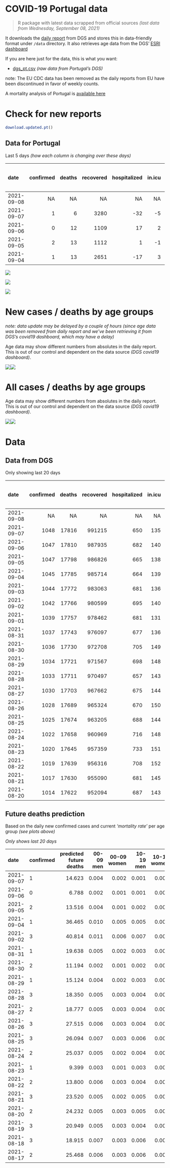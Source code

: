 COVID-19 Portugal data
================

> R package with latest data scrapped from official sources *(last data
> from Wednesday, September 08, 2021)*

It downloads the [daily
report](https://covid19.min-saude.pt/relatorio-de-situacao/) from DGS
and stores this in data-friendly format under `/data` directory. It also
retrieves age data from the DGS’ [ESRI
dashboard](https://covid19.min-saude.pt/ponto-de-situacao-atual-em-portugal/)

If you are here just for the data, this is what you want:

-   [dgs\_pt.csv](raw/master/data/dgs_pt.csv) *(raw data from Portugal’s
    DGS)*

note: The EU CDC data has been removed as the daily reports from EU have
been discontinued in favor of weekly counts.

A mortality analysis of Portugal is [available
here](https://averissimo.github.io/covid19-analysis/mortality.html)

# Check for new reports

``` r
download.updated.pt()
```

## Data for Portugal

Last 5 days *(how each column is changing over these days)*

| date       | confirmed | deaths | recovered | hospitalized | in.icu | first vaccine | second vaccine | confirmed m 00-09 | confirmed w 00-09 | confirmed m 10-19 | confirmed w 10-19 | confirmed m 20-29 | confirmed w 20-29 | confirmed m 30-39 | confirmed w 30-39 | confirmed m 40-49 | confirmed w 40-49 | confirmed m 50-59 | confirmed w 50-59 | confirmed m 60-69 | confirmed w 60-69 | confirmed m 70-79 | confirmed w 70-79 | confirmed m 80+ | confirmed w 80+ | death m 00-09 | death w 00-09 | death m 10-19 | death w 10-19 | death m 20-29 | death w 20-29 | death m 30-39 | death w 30-39 | death m 40-49 | death w 40-49 | death m 50-59 | death w 50-59 | death m 60-69 | death w 60-69 | death m 70-79 | death w 70-79 | death m 80+ | death w 80+ |
|:-----------|----------:|-------:|----------:|-------------:|-------:|--------------:|---------------:|------------------:|------------------:|------------------:|------------------:|------------------:|------------------:|------------------:|------------------:|------------------:|------------------:|------------------:|------------------:|------------------:|------------------:|------------------:|------------------:|----------------:|----------------:|--------------:|--------------:|--------------:|--------------:|--------------:|--------------:|--------------:|--------------:|--------------:|--------------:|--------------:|--------------:|--------------:|--------------:|--------------:|--------------:|------------:|------------:|
| 2021-09-08 |        NA |     NA |        NA |           NA |     NA |         11149 |          30459 |                NA |                NA |                NA |                NA |                NA |                NA |                NA |                NA |                NA |                NA |                NA |                NA |                NA |                NA |                NA |                NA |              NA |              NA |            NA |            NA |            NA |            NA |            NA |            NA |            NA |            NA |            NA |            NA |            NA |            NA |            NA |            NA |            NA |            NA |          NA |          NA |
| 2021-09-07 |         1 |      6 |      3280 |          -32 |     -5 |         12053 |          34767 |                66 |                59 |                76 |                91 |               126 |               107 |               104 |                87 |                94 |                75 |                64 |                67 |                50 |                47 |                37 |                31 |              19 |              30 |             0 |             0 |             0 |             0 |             0 |             0 |             0 |             0 |             0 |             0 |             0 |             0 |             1 |             0 |             0 |             1 |           1 |           3 |
| 2021-09-06 |         0 |     12 |      1109 |           17 |      2 |         10542 |          40078 |                31 |                33 |                53 |                58 |                86 |                47 |                50 |                42 |                43 |                57 |                25 |                36 |                27 |                24 |                18 |                12 |               9 |              13 |             0 |             0 |             0 |             0 |             0 |             0 |             0 |             0 |             0 |             0 |             0 |             1 |             0 |             2 |             1 |             2 |           2 |           4 |
| 2021-09-05 |         2 |     13 |      1112 |            1 |     -1 |            NA |             NA |                67 |                43 |                94 |                98 |               145 |               105 |                86 |                77 |                74 |                87 |                55 |                67 |                34 |                51 |                26 |                28 |              20 |              31 |             0 |             0 |             0 |             0 |             0 |             0 |             0 |             0 |             0 |             1 |             0 |             0 |             0 |             1 |             0 |             1 |           5 |           5 |
| 2021-09-04 |         1 |     13 |      2651 |          -17 |      3 |            NA |             NA |                NA |                NA |                NA |                NA |                NA |                NA |                NA |                NA |                NA |                NA |                NA |                NA |                NA |                NA |                NA |                NA |              NA |              NA |            NA |            NA |            NA |            NA |            NA |            NA |            NA |            NA |            NA |            NA |            NA |            NA |            NA |            NA |            NA |            NA |          NA |          NA |

![](README_files/figure-gfm/totals-1.svg)<!-- -->

![](README_files/figure-gfm/differential-1.svg)<!-- -->

![](README_files/figure-gfm/differential_7days-1.svg)<!-- -->

# New cases / deaths by age groups

*note: data update may be delayed by a couple of hours (since age data
was been removed from daily report and we’ve been retrieving it from
DGS’s covid19 dashboard, which may have a delay)*

Age data may show different numbers from absolutes in the daily report.
This is out of our control and dependent on the data source *(DGS
covid19 dashboard)*.

![](README_files/figure-gfm/new_cases_deaths-1.svg)<!-- -->![](README_files/figure-gfm/new_cases_deaths-2.svg)<!-- -->

# All cases / deaths by age groups

Age data may show different numbers from absolutes in the daily report.
This is out of our control and dependent on the data source *(DGS
covid19 dashboard)*.

![](README_files/figure-gfm/total_cases_deaths-1.svg)<!-- -->![](README_files/figure-gfm/total_cases_deaths-2.svg)<!-- -->

# Data

## Data from DGS

Only showing last 20 days

| date       | confirmed | deaths | recovered | hospitalized | in.icu | confirmed m 00-09 | confirmed w 00-09 | confirmed m 10-19 | confirmed w 10-19 | confirmed m 20-29 | confirmed w 20-29 | confirmed m 30-39 | confirmed w 30-39 | confirmed m 40-49 | confirmed w 40-49 | confirmed m 50-59 | confirmed w 50-59 | confirmed m 60-69 | confirmed w 60-69 | confirmed m 70-79 | confirmed w 70-79 | confirmed m 80+ | confirmed w 80+ | death m 00-09 | death w 00-09 | death m 10-19 | death w 10-19 | death m 20-29 | death w 20-29 | death m 30-39 | death w 30-39 | death m 40-49 | death w 40-49 | death m 50-59 | death w 50-59 | death m 60-69 | death w 60-69 | death m 70-79 | death w 70-79 | death m 80+ | death w 80+ | first vaccine | second vaccine |
|:-----------|----------:|-------:|----------:|-------------:|-------:|------------------:|------------------:|------------------:|------------------:|------------------:|------------------:|------------------:|------------------:|------------------:|------------------:|------------------:|------------------:|------------------:|------------------:|------------------:|------------------:|----------------:|----------------:|--------------:|--------------:|--------------:|--------------:|--------------:|--------------:|--------------:|--------------:|--------------:|--------------:|--------------:|--------------:|--------------:|--------------:|--------------:|--------------:|------------:|------------:|--------------:|---------------:|
| 2021-09-08 |        NA |     NA |        NA |           NA |     NA |                NA |                NA |                NA |                NA |                NA |                NA |                NA |                NA |                NA |                NA |                NA |                NA |                NA |                NA |                NA |                NA |              NA |              NA |            NA |            NA |            NA |            NA |            NA |            NA |            NA |            NA |            NA |            NA |            NA |            NA |            NA |            NA |            NA |            NA |          NA |          NA |       8393677 |        6086746 |
| 2021-09-07 |      1048 |  17816 |    991215 |          650 |    135 |             32424 |             31182 |             56009 |             56379 |             83015 |             87651 |             72664 |             81988 |             75700 |             93189 |             63631 |             79980 |             46391 |             50810 |             29367 |             33025 |           25029 |           49768 |             2 |             1 |             1 |             1 |             8 |             5 |            26 |            20 |           106 |            67 |           357 |           154 |          1125 |           497 |          2383 |          1431 |        5332 |        6300 |       8382528 |        6056287 |
| 2021-09-06 |      1047 |  17810 |    987935 |          682 |    140 |             32358 |             31123 |             55933 |             56288 |             82889 |             87544 |             72560 |             81901 |             75606 |             93114 |             63567 |             79913 |             46341 |             50763 |             29330 |             32994 |           25010 |           49738 |             2 |             1 |             1 |             1 |             8 |             5 |            26 |            20 |           106 |            67 |           357 |           154 |          1124 |           497 |          2383 |          1430 |        5331 |        6297 |       8370475 |        6021520 |
| 2021-09-05 |      1047 |  17798 |    986826 |          665 |    138 |             32327 |             31090 |             55880 |             56230 |             82803 |             87497 |             72510 |             81859 |             75563 |             93057 |             63542 |             79877 |             46314 |             50739 |             29312 |             32982 |           25001 |           49725 |             2 |             1 |             1 |             1 |             8 |             5 |            26 |            20 |           106 |            67 |           357 |           153 |          1124 |           495 |          2382 |          1428 |        5329 |        6293 |       8359933 |        5981442 |
| 2021-09-04 |      1045 |  17785 |    985714 |          664 |    139 |             32260 |             31047 |             55786 |             56132 |             82658 |             87392 |             72424 |             81782 |             75489 |             92970 |             63487 |             79810 |             46280 |             50688 |             29286 |             32954 |           24981 |           49694 |             2 |             1 |             1 |             1 |             8 |             5 |            26 |            20 |           106 |            66 |           357 |           153 |          1124 |           494 |          2382 |          1427 |        5324 |        6288 |            NA |             NA |
| 2021-09-03 |      1044 |  17772 |    983063 |          681 |    136 |                NA |                NA |                NA |                NA |                NA |                NA |                NA |                NA |                NA |                NA |                NA |                NA |                NA |                NA |                NA |                NA |              NA |              NA |            NA |            NA |            NA |            NA |            NA |            NA |            NA |            NA |            NA |            NA |            NA |            NA |            NA |            NA |            NA |            NA |          NA |          NA |            NA |             NA |
| 2021-09-02 |      1042 |  17766 |    980599 |          695 |    140 |             32097 |             30898 |             55486 |             55844 |             82257 |             87026 |             72180 |             81531 |             75278 |             92713 |             63308 |             79642 |             46157 |             50539 |             29220 |             32867 |           24933 |           49610 |             2 |             1 |             1 |             1 |             8 |             5 |            26 |            20 |           106 |            66 |           357 |           153 |          1122 |           493 |          2381 |          1426 |        5316 |        6282 |       8324011 |        5853926 |
| 2021-09-01 |      1039 |  17757 |    978462 |          681 |    131 |                NA |                NA |                NA |                NA |                NA |                NA |                NA |                NA |                NA |                NA |                NA |                NA |                NA |                NA |                NA |                NA |              NA |              NA |            NA |            NA |            NA |            NA |            NA |            NA |            NA |            NA |            NA |            NA |            NA |            NA |            NA |            NA |            NA |            NA |          NA |          NA |       8280066 |        5794207 |
| 2021-08-31 |      1037 |  17743 |    976097 |          677 |    136 |             31913 |             30711 |             55095 |             55472 |             81729 |             86622 |             71874 |             81237 |             75013 |             92365 |             63100 |             79379 |             46011 |             50373 |             29122 |             32743 |           24873 |           49555 |             2 |             1 |             1 |             1 |             8 |             5 |            26 |            20 |           106 |            66 |           354 |           153 |          1118 |           491 |          2377 |          1425 |        5314 |        6275 |       8256267 |        5767235 |
| 2021-08-30 |      1036 |  17730 |    972708 |          705 |    149 |             31837 |             30650 |             54928 |             55316 |             81499 |             86426 |             71728 |             81090 |             74897 |             92225 |             63011 |             79277 |             45948 |             50317 |             29073 |             32702 |           24853 |           49504 |             2 |             1 |             1 |             1 |             8 |             5 |            26 |            20 |           106 |            66 |           353 |           153 |          1118 |           490 |          2376 |          1422 |        5314 |        6268 |       8225272 |        5743397 |
| 2021-08-29 |      1034 |  17721 |    971567 |          698 |    148 |             31805 |             30604 |             54840 |             55221 |             81362 |             86302 |             71648 |             81005 |             74830 |             92161 |             62963 |             79219 |             45916 |             50283 |             29057 |             32683 |           24841 |           49466 |             2 |             1 |             1 |             1 |             8 |             5 |            26 |            20 |           106 |            66 |           353 |           153 |          1118 |           489 |          2376 |          1421 |        5309 |        6266 |       8198185 |        5740466 |
| 2021-08-28 |      1033 |  17711 |    970497 |          657 |    143 |             31733 |             30544 |             54656 |             55060 |             81117 |             86115 |             71521 |             80890 |             74736 |             92030 |             62875 |             79125 |             45866 |             50226 |             29022 |             32651 |           24819 |           49439 |             2 |             1 |             1 |             1 |             8 |             5 |            26 |            20 |           106 |            66 |           353 |           153 |          1118 |           489 |          2376 |          1420 |        5305 |        6261 |       8123122 |        5736684 |
| 2021-08-27 |      1030 |  17703 |    967662 |          675 |    144 |             31651 |             30461 |             54441 |             54816 |             80802 |             85838 |             71357 |             80726 |             74612 |             91856 |             62776 |             78987 |             45807 |             50143 |             28989 |             32610 |           24803 |           49384 |             2 |             1 |             1 |             1 |             8 |             5 |            26 |            20 |           106 |            66 |           353 |           153 |          1118 |           488 |          2374 |          1420 |        5302 |        6259 |       8085852 |        5713954 |
| 2021-08-26 |      1028 |  17689 |    965324 |          670 |    150 |             31578 |             30381 |             54203 |             54594 |             80453 |             85540 |             71189 |             80569 |             74496 |             91681 |             62691 |             78875 |             45733 |             50066 |             28949 |             32562 |           24778 |           49349 |             2 |             1 |             1 |             1 |             8 |             5 |            26 |            20 |           106 |            66 |           353 |           152 |          1117 |           487 |          2371 |          1419 |        5301 |        6253 |       8045122 |        5699370 |
| 2021-08-25 |      1025 |  17674 |    963205 |          688 |    144 |             31485 |             30298 |             53953 |             54362 |             80104 |             85223 |             70994 |             80422 |             74371 |             91533 |             62585 |             78750 |             45659 |             49976 |             28900 |             32497 |           24735 |           49289 |             2 |             1 |             1 |             1 |             8 |             5 |            26 |            20 |           106 |            66 |           352 |           151 |          1117 |           486 |          2371 |          1417 |        5298 |        6246 |       7996430 |        5683920 |
| 2021-08-24 |      1022 |  17658 |    960969 |          716 |    148 |             31376 |             30192 |             53627 |             54043 |             79662 |             84854 |             70824 |             80215 |             74233 |             91337 |             62469 |             78586 |             45586 |             49878 |             28844 |             32422 |           24704 |           49230 |             2 |             1 |             1 |             1 |             8 |             5 |            26 |            20 |           106 |            66 |           350 |           150 |          1116 |           486 |          2368 |          1416 |        5296 |        6240 |       7949298 |        5670487 |
| 2021-08-23 |      1020 |  17645 |    957359 |          733 |    151 |             31292 |             30123 |             53406 |             53796 |             79346 |             84606 |             70677 |             80083 |             74109 |             91184 |             62386 |             78471 |             45527 |             49805 |             28802 |             32374 |           24662 |           49172 |             2 |             1 |             1 |             1 |             8 |             5 |            26 |            20 |           106 |            66 |           350 |           149 |          1114 |           486 |          2368 |          1415 |        5292 |        6235 |            NA |             NA |
| 2021-08-22 |      1019 |  17639 |    956316 |          708 |    152 |             31244 |             30085 |             53265 |             53667 |             79186 |             84457 |             70606 |             80017 |             74058 |             91120 |             62345 |             78428 |             45505 |             49774 |             28785 |             32352 |           24647 |           49152 |             2 |             1 |             1 |             1 |             8 |             5 |            26 |            20 |           106 |            66 |           350 |           149 |          1114 |           485 |          2367 |          1415 |        5292 |        6231 |       7894394 |        5655895 |
| 2021-08-21 |      1017 |  17630 |    955090 |          681 |    145 |             31151 |             29986 |             53038 |             53433 |             78841 |             84188 |             70478 |             79884 |             73969 |             91012 |             62270 |             78325 |             45463 |             49724 |             28753 |             32313 |           24630 |           49125 |             2 |             1 |             1 |             1 |             8 |             5 |            26 |            20 |           105 |            66 |           350 |           149 |          1113 |           485 |          2366 |          1414 |        5288 |        6230 |       7725566 |        5651939 |
| 2021-08-20 |      1014 |  17622 |    952094 |          687 |    143 |             31069 |             29917 |             52757 |             53152 |             78465 |             83828 |             70283 |             79690 |             73856 |             90850 |             62148 |             78197 |             45399 |             49655 |             28724 |             32265 |           24599 |           49055 |             2 |             1 |             1 |             1 |             8 |             5 |            25 |            20 |           105 |            66 |           350 |           149 |          1113 |           484 |          2364 |          1414 |        5285 |        6229 |       7669932 |        5627559 |

## Future deaths prediction

Based on the daily new confirmed cases and current *‘mortality rate’*
per age group *(see plots above)*

*Only shows last 20 days*

| date       | confirmed | predicted future deaths | 00-09 men | 00-09 women | 10-19 men | 10-19 women | 20-29 men | 20-29 women | 30-39 men | 30-39 women | 40-49 men | 40-49 women | 50-59 men | 50-59 women | 60-69 men | 60-69 women | 70-79 men | 70-79 women | 80+ men | 80+ women |
|:-----------|:----------|------------------------:|----------:|------------:|----------:|------------:|----------:|------------:|----------:|------------:|----------:|------------:|----------:|------------:|----------:|------------:|----------:|------------:|--------:|----------:|
| 2021-09-07 | 1         |                  14.623 |     0.004 |       0.002 |     0.001 |       0.002 |     0.012 |       0.006 |     0.037 |       0.021 |     0.132 |       0.054 |     0.359 |       0.129 |     1.213 |       0.460 |     3.002 |       1.343 |   4.048 |     3.798 |
| 2021-09-06 | 0         |                   6.788 |     0.002 |       0.001 |     0.001 |       0.001 |     0.008 |       0.003 |     0.018 |       0.010 |     0.060 |       0.041 |     0.140 |       0.069 |     0.655 |       0.235 |     1.461 |       0.520 |   1.917 |     1.646 |
| 2021-09-05 | 2         |                  13.516 |     0.004 |       0.001 |     0.002 |       0.002 |     0.014 |       0.006 |     0.031 |       0.019 |     0.104 |       0.063 |     0.309 |       0.129 |     0.825 |       0.499 |     2.110 |       1.213 |   4.261 |     3.924 |
| 2021-09-04 | 1         |                  36.465 |     0.010 |       0.005 |     0.005 |       0.005 |     0.039 |       0.021 |     0.087 |       0.061 |     0.295 |       0.185 |     1.004 |       0.323 |     2.983 |       1.457 |     5.356 |       3.770 |  10.226 |    10.633 |
| 2021-09-02 | 3         |                  40.814 |     0.011 |       0.006 |     0.007 |       0.007 |     0.051 |       0.023 |     0.109 |       0.072 |     0.371 |       0.250 |     1.167 |       0.506 |     3.541 |       1.624 |     7.952 |       5.373 |  12.782 |     6.962 |
| 2021-08-31 | 1         |                  19.638 |     0.005 |       0.002 |     0.003 |       0.003 |     0.022 |       0.011 |     0.052 |       0.036 |     0.162 |       0.101 |     0.499 |       0.196 |     1.528 |       0.548 |     3.976 |       1.777 |   4.261 |     6.456 |
| 2021-08-30 | 2         |                  11.194 |     0.002 |       0.001 |     0.002 |       0.002 |     0.013 |       0.007 |     0.029 |       0.021 |     0.094 |       0.046 |     0.269 |       0.112 |     0.776 |       0.333 |     1.298 |       0.823 |   2.556 |     4.810 |
| 2021-08-29 | 1         |                  15.124 |     0.004 |       0.002 |     0.003 |       0.003 |     0.024 |       0.011 |     0.045 |       0.028 |     0.132 |       0.094 |     0.494 |       0.181 |     1.213 |       0.558 |     2.840 |       1.387 |   4.687 |     3.418 |
| 2021-08-28 | 3         |                  18.350 |     0.005 |       0.003 |     0.004 |       0.004 |     0.030 |       0.016 |     0.059 |       0.040 |     0.174 |       0.125 |     0.555 |       0.266 |     1.431 |       0.812 |     2.678 |       1.777 |   3.409 |     6.962 |
| 2021-08-27 | 2         |                  18.777 |     0.005 |       0.003 |     0.004 |       0.004 |     0.034 |       0.017 |     0.060 |       0.038 |     0.162 |       0.126 |     0.477 |       0.216 |     1.795 |       0.753 |     3.246 |       2.080 |   5.326 |     4.431 |
| 2021-08-26 | 3         |                  27.515 |     0.006 |       0.003 |     0.004 |       0.004 |     0.034 |       0.018 |     0.070 |       0.036 |     0.175 |       0.106 |     0.595 |       0.241 |     1.795 |       0.880 |     3.976 |       2.817 |   9.160 |     7.595 |
| 2021-08-25 | 3         |                  26.094 |     0.007 |       0.003 |     0.006 |       0.006 |     0.043 |       0.021 |     0.061 |       0.050 |     0.193 |       0.141 |     0.651 |       0.316 |     1.770 |       0.959 |     4.544 |       3.250 |   6.604 |     7.469 |
| 2021-08-24 | 2         |                  25.037 |     0.005 |       0.002 |     0.004 |       0.004 |     0.030 |       0.014 |     0.053 |       0.032 |     0.174 |       0.110 |     0.466 |       0.221 |     1.431 |       0.714 |     3.408 |       2.080 |   8.947 |     7.342 |
| 2021-08-23 | 1         |                   9.399 |     0.003 |       0.001 |     0.003 |       0.002 |     0.015 |       0.008 |     0.025 |       0.016 |     0.071 |       0.046 |     0.230 |       0.083 |     0.534 |       0.303 |     1.379 |       0.953 |   3.195 |     2.532 |
| 2021-08-22 | 2         |                  13.800 |     0.006 |       0.003 |     0.004 |       0.004 |     0.033 |       0.015 |     0.046 |       0.032 |     0.125 |       0.078 |     0.421 |       0.198 |     1.019 |       0.489 |     2.597 |       1.690 |   3.622 |     3.418 |
| 2021-08-21 | 3         |                  23.520 |     0.005 |       0.002 |     0.005 |       0.005 |     0.036 |       0.021 |     0.070 |       0.047 |     0.158 |       0.116 |     0.684 |       0.246 |     1.552 |       0.675 |     2.353 |       2.080 |   6.604 |     8.861 |
| 2021-08-20 | 2         |                  24.232 |     0.005 |       0.003 |     0.005 |       0.005 |     0.036 |       0.019 |     0.064 |       0.040 |     0.158 |       0.095 |     0.483 |       0.248 |     1.334 |       0.753 |     3.895 |       2.470 |   6.391 |     8.228 |
| 2021-08-19 | 3         |                  20.949 |     0.005 |       0.003 |     0.004 |       0.005 |     0.038 |       0.020 |     0.063 |       0.041 |     0.172 |       0.111 |     0.533 |       0.220 |     1.722 |       0.734 |     2.921 |       1.603 |   5.539 |     7.215 |
| 2021-08-18 | 3         |                  18.915 |     0.007 |       0.003 |     0.006 |       0.006 |     0.042 |       0.025 |     0.065 |       0.044 |     0.227 |       0.141 |     0.634 |       0.271 |     1.552 |       0.655 |     3.246 |       2.080 |   3.835 |     6.076 |
| 2021-08-17 | 2         |                  25.468 |     0.006 |       0.003 |     0.006 |       0.006 |     0.044 |       0.024 |     0.073 |       0.052 |     0.245 |       0.141 |     0.892 |       0.293 |     1.576 |       0.871 |     3.895 |       2.037 |   7.456 |     7.848 |
